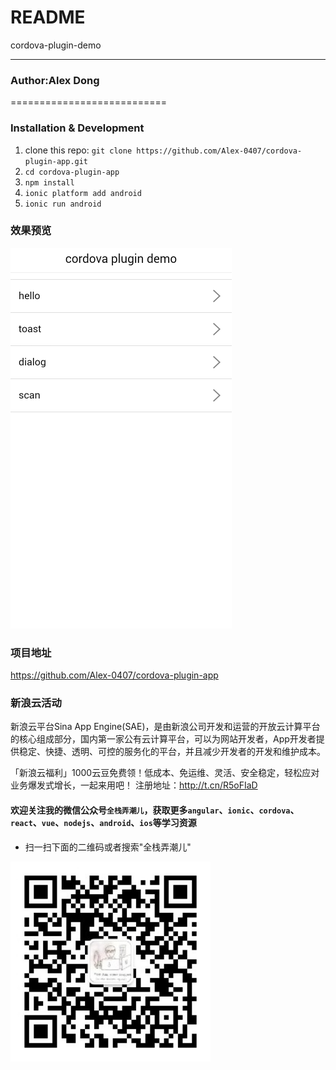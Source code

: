 README
===========================
cordova-plugin-demo

****
### Author:Alex Dong

===========================

### Installation & Development

1. clone this repo: `git clone https://github.com/Alex-0407/cordova-plugin-app.git`
2. `cd cordova-plugin-app`
3. `npm install`
3. `ionic platform add android`
4. `ionic run android`

### 效果预览

![动态图](https://github.com/Alex-0407/cordova-plugin-app/blob/master/www/img/plugin.gif?raw=true)


### 项目地址
https://github.com/Alex-0407/cordova-plugin-app

### 新浪云活动

新浪云平台Sina App Engine(SAE)，是由新浪公司开发和运营的开放云计算平台的核心组成部分，国内第一家公有云计算平台，可以为网站开发者，App开发者提供稳定、快捷、透明、可控的服务化的平台，并且减少开发者的开发和维护成本。

「新浪云福利」1000云豆免费领！低成本、免运维、灵活、安全稳定，轻松应对业务爆发式增长，一起来用吧！ 注册地址：http://t.cn/R5oFIaD

#### 欢迎关注我的微信公众号`全栈弄潮儿`，获取更多`angular`、`ionic`、`cordova`、`react`、`vue`、`nodejs`、`android`、`ios`等学习资源

* 扫一扫下面的二维码或者搜索"全栈弄潮儿"

<img src="https://github.com/Alex-0407/sinacloud-node/blob/master/fullstack-8cm.jpg" width="320px" style="display:inline;">
